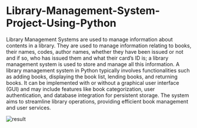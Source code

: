 # Library-Management-System-Project-Using-Python
Library Management Systems are used to manage information about contents in a library. They are used to manage information relating to books, their names, codes, author names, whether they have been issued or not and if so, who has issued them and what their card’s ID is; a library management system is used to store and manage all this information.
A library management system in Python typically involves functionalities such as adding books, displaying the book list, lending books, and returning books. It can be implemented with or without a graphical user interface (GUI) and may include features like book categorization, user authentication, and database integration for persistent storage. The system aims to streamline library operations, providing efficient book management and user services.

![result](https://github.com/CSSaiAravind/Library-Management-System-Project-Using-Python/assets/96520990/44ab6af9-4ac1-4ebd-a2c9-15943589ff05)

